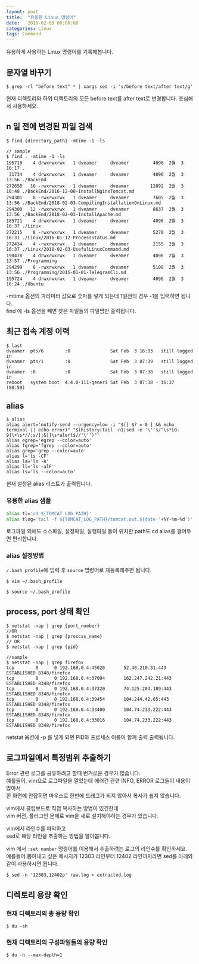 ```yaml
---
layout: post
title:  "유용한 Linux 명령어"
date:   2018-02-03 00:00:00
categories: Linux
tags: Command 
---
```


유용하게 사용하는 Linux 명령어를 기록해봅니다.  

<!--more-->

## 문자열 바꾸기

~~~terminal
$ grep -rl "before text" * | xargs sed -i 's/before text/after text/g'
~~~

현재 디렉토리와 하위 디렉토리의 모든 before text를 after text로 변경합니다. 조심해서 사용하세요.  


## n 일 전에 변경된 파일 검색

~~~terminal
$ find {directory_path} -mtime -1 -ls

// sample
$ find . -mtime -1 -ls
195710    4 drwxrwxrwx   1 dveamer     dveamer         4096  2월  3 16:17 .
 31734    4 drwxrwxrwx   1 dveamer     dveamer         4096  2월  3 13:56 ./BackEnd
272650   16 -rwxrwxrwx   1 dveamer     dveamer        12892  2월  3 10:48 ./BackEnd/2016-12-08-InstallNginxTomcat.md
294301    8 -rwxrwxrwx   1 dveamer     dveamer         7605  2월  3 13:56 ./BackEnd/2018-02-03-CompilingInstallationOnLinux.md
294300   12 -rwxrwxrwx   1 dveamer     dveamer         8637  2월  3 13:56 ./BackEnd/2018-02-03-InstallApache.md
185721    4 drwxrwxrwx   1 dveamer     dveamer         4096  2월  3 16:37 ./Linux
272215    8 -rwxrwxrwx   1 dveamer     dveamer         5270  2월  3 16:31 ./Linux/2016-01-12-ProcessStatus.md
272434    4 -rwxrwxrwx   1 dveamer     dveamer         2155  2월  3 16:37 ./Linux/2018-02-03-UsefulLinuxCommand.md
190478    4 drwxrwxrwx   1 dveamer     dveamer         4096  2월  3 13:57 ./Programming
294299    8 -rwxrwxrwx   1 dveamer     dveamer         5108  2월  3 13:56 ./Programming/2015-01-01-TelegramCli.md
195724    4 drwxrwxrwx   1 dveamer     dveamer         4096  2월  3 16:24 ./Ubuntu
~~~

-mtime 옵션의 파라미터 값으로 숫자를 넣게 되는데 1일전의 경우 -1을 입력하면 됩니다.  
find 에 -ls 옵션을 빼면 찾은 파일들의 파일명만 출력됩니다.  

## 최근 접속 계정 이력

~~~terminal
$ last
dveamer  pts/6        :0               Sat Feb  3 16:33   still logged in   
dveamer  pts/1        :0               Sat Feb  3 07:39   still logged in   
dveamer  :0           :0               Sat Feb  3 07:38   still logged in   
reboot   system boot  4.4.0-111-generi Sat Feb  3 07:38 - 16:37  (08:59) 
~~~

## alias

~~~terminal
$ alias
alias alert='notify-send --urgency=low -i "$([ $? = 0 ] && echo terminal || echo error)" "$(history|tail -n1|sed -e '\''s/^\s*[0-9]\+\s*//;s/[;&|]\s*alert$//'\'')"'
alias egrep='egrep --color=auto'
alias fgrep='fgrep --color=auto'
alias grep='grep --color=auto'
alias l='ls -CF'
alias la='ls -A'
alias ll='ls -alF'
alias ls='ls --color=auto'
~~~

현재 설정된 alias 리스트가 출력됩니다.  

### 유용한 alias 샘플

~~~bash
alias tl='cd ${TOMCAT_LOG_PATH}'
alias tlog='tail -f ${TOMCAT_LOG_PATH}/tomcat.out.${date '+%Y-%m-%d')'
~~~

로그파일 외에도 소스파일, 설정파일, 실행파일 들이 위치한 path도 cd alias를 걸어두면 편리합니다.  

### alias 설정방법

```/.bash_profile```에 입력 후 ```source``` 명령어로 재등록해주면 됩니다.  

~~~terminal
$ vim ~/.bash_profile

$ source ~/.bash_profile
~~~

## process, port 상태 확인

~~~terminal
$ netstat -nap | grep {port_number}
//OR
$ netstat -nap | grep {proccss_name}
// OR
$ netstat -nap | grep {pid}

//sample
$ netstat -nap | grep firefox
tcp        0      0 192.168.0.4:45620       52.40.210.31:443        ESTABLISHED 8348/firefox    
tcp        0      0 192.168.0.4:37094       162.247.242.21:443      ESTABLISHED 8348/firefox    
tcp        0      0 192.168.0.4:37320       74.125.204.189:443      ESTABLISHED 8348/firefox    
tcp        0      0 192.168.0.4:39454       104.244.42.65:443       ESTABLISHED 8348/firefox    
tcp        0      0 192.168.0.4:33400       104.74.233.222:443      ESTABLISHED 8348/firefox    
tcp        0      0 192.168.0.4:33016       104.74.233.222:443      ESTABLISHED 8348/firefox 
~~~

netstat 옵션에 -p 를 넣게 되면 PID와 프로세스 이름이 함께 출력 출력됩니다.  


## 로그파일에서 특정범위 추출하기

Error 관련 로그를 공유하려고 할때 번거로운 경우가 많습니다.  
예를들어, vim으로 로그파일을 열었는데 에러건 관련 INFO, ERROR 로그들이 내용이 많아서  
한 화면에 안잡히면 마우스로 한번에 드래그가 되지 않아서 복사가 쉽지 않습니다.  

vim에서 클립보드로 직접 복사하는 방법이 있긴한데  
vim 버전, 플러그인 문제로 vim을 새로 설치해야하는 경우가 있습니다.  

vim에서 라인수를 파악하고  
sed로 해당 라인을 추출하는 방법을 알아봅니다.  

vim 에서 ```:set number``` 명령어를 이용해서 추출하려는 로그의 라인수를 확인하세요.  
예를들어 뽑아내고 싶은 메시지가 12303 라인부터 12402 라인까지라면 sed를 아래와 같이 사용하시면 됩니다.  

~~~terminal
$ sed -n '12303,12402p' raw.log > extracted.log
~~~

## 디렉토리 용량 확인


### 현재 디렉토리의 총 용량 확인

~~~terminal
$ du -sh
~~~

### 현재 디렉토리의 구성파일들의 용량 확인

~~~terminal
$ du -h --max-depth=1
~~~


